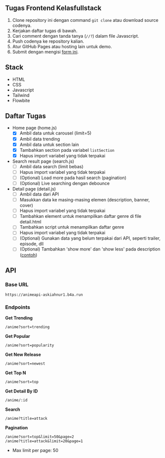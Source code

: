 ## Tugas Frontend Kelasfullstack

1. Clone repository ini dengan command `git clone` atau download source codenya.
2. Kerjakan daftar tugas di bawah.
3. Cari comment dengan tanda tanya (`//?`) dalam file Javascript.
4. Push codenya ke repository kalian.
5. Atur GitHub Pages atau hosting lain untuk demo.
6. Submit dengan mengisi [form ini](https://airtable.com/shrRgvyiYdb76BAMt).

## Stack
- HTML
- CSS
- Javascript
- Tailwind
- Flowbite

## Daftar Tugas
- Home page (home.js)
  - [x] Ambil data untuk carousel (limit=5)
  - [x] Ambil data trending
  - [x] Ambil data untuk section lain
  - [x] Tambahkan section pada variabel `listSection`
  - [x] Hapus import variabel yang tidak terpakai
  
- Search result page (search.js)
  - [ ] Ambil data search (limit bebas)
  - [ ] Hapus import variabel yang tidak terpakai
  - [ ] (Optional) Load more pada hasil search (pagination)
  - [ ] (Optional) Live searching dengan debounce

- Detail page (detail.js)
  - [ ] Ambil data dari API
  - [ ] Masukkan data ke masing-masing elemen (description, banner, cover)
  - [ ] Hapus import variabel yang tidak terpakai
  - [ ] Tambahkan element untuk menampilkan daftar genre di file detail.html
  - [ ] Tambahkan script untuk menampilkan daftar genre
  - [ ] Hapus import variabel yang tidak terpakai
  - [ ] (Optional) Gunakan data yang belum terpakai dari API, seperti trailer, episode, dll
  - [ ] (Optional) Tambahkan 'show more' dan 'show less' pada description ([contoh](https://www.geeksforgeeks.org/how-to-create-show-more-and-show-less-functionality-for-hiding-text-using-javascript/))

## API

### Base URL
```
https://animeapi-askiahnur1.b4a.run
```

### Endpoints
**Get Trending**
```
/anime?sort=trending
```
**Get Popular**
```
/anime?sort=popularity
```
**Get New Release**
```
/anime?sort=newest
```
**Get Top N**
```
/anime?sort=top
```
**Get Detail By ID**
```
/anime/:id
```
**Search**
```
/anime?title=attack
```
**Pagination**
```
/anime?sort=top&limit=50&page=2
/anime?title=attack&limit=20&page=1
```
- Max limit per page: 50